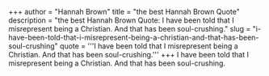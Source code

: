 +++
author = "Hannah Brown"
title = "the best Hannah Brown Quote"
description = "the best Hannah Brown Quote: I have been told that I misrepresent being a Christian. And that has been soul-crushing."
slug = "i-have-been-told-that-i-misrepresent-being-a-christian-and-that-has-been-soul-crushing"
quote = '''I have been told that I misrepresent being a Christian. And that has been soul-crushing.'''
+++
I have been told that I misrepresent being a Christian. And that has been soul-crushing.
